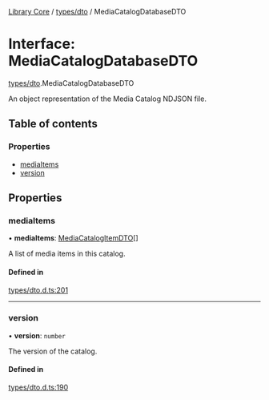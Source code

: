 [Library Core](../README.md) / [types/dto](../modules/types_dto.md) / MediaCatalogDatabaseDTO

# Interface: MediaCatalogDatabaseDTO

[types/dto](../modules/types_dto.md).MediaCatalogDatabaseDTO

An object representation of the Media Catalog NDJSON file.

## Table of contents

### Properties

- [mediaItems](types_dto.mediacatalogdatabasedto.md#mediaitems)
- [version](types_dto.mediacatalogdatabasedto.md#version)

## Properties

### mediaItems

• **mediaItems**: [MediaCatalogItemDTO](types_dto.mediacatalogitemdto.md)[]

A list of media items in this catalog.

#### Defined in

[types/dto.d.ts:201](https://github.com/BenShelton/library-api/blob/master/packages/core/types/dto.d.ts#L201)

___

### version

• **version**: `number`

The version of the catalog.

#### Defined in

[types/dto.d.ts:190](https://github.com/BenShelton/library-api/blob/master/packages/core/types/dto.d.ts#L190)
